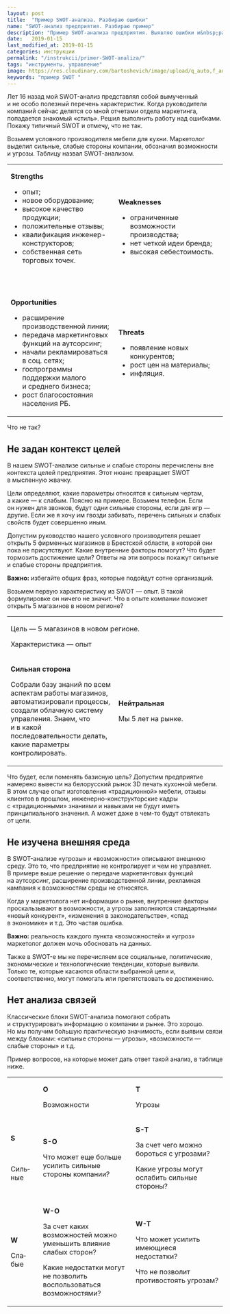 ```yaml
---
layout: post
title:  "Пример SWOT-анализа. Разбираю ошибки"
name: "SWOT-анализ предприятия. Разбираю пример"
description: "Пример SWOT-анализа предприятия. Выявляю ошибки и&nbsp;рассказываю, как делаю сам."
date:   2019-01-15
last_modified_at: 2019-01-15
categories: инструкции
permalink: "/instrukcii/primer-SWOT-analiza/"
tags: "инструменты, управление"
image: https://res.cloudinary.com/bartoshevich/image/upload/q_auto,f_auto/v1547574744/tizers/tizer-53.jpg
keywords: "пример SWOT "
---
```



<p>Лет 16&nbsp;назад мой SWOT-анализ представлял собой вымученный и&nbsp;не&nbsp;особо полезный перечень характеристик. Когда руководители компаний сейчас делятся со&nbsp;мной отчетами отдела маркетинга, попадается знакомый «стиль». Решил выполнить работу над ошибками. Покажу типичный SWOT и&nbsp;отмечу, что не&nbsp;так. </p>
<p>Возьмем условного производителя мебели для кухни. Маркетолог выделил сильные, слабые стороны компании, обозначил возможности и&nbsp;угрозы. Таблицу назвал SWOT-анализом. </p>
<table>
	<tbody class="topverticalalign">
		<tr>
			<td style="width: 50%">
				<p><strong>Strengths</strong></p>
				<ul>
					<li>опыт;</li>
					<li>новое оборудование;</li>
					<li>высокое качество продукции;</li>
					<li>положительные отзывы;</li>
					<li>квалификация инженер-конструкторов;</li>
					<li>собственная сеть торговых точек. </li>
 				</ul>
				<br/>
				<br/>
 			</td>
			<td style="width: 50%">
				<p><strong>Weaknesses</strong></p>
				<ul>
					<li>ограниченные возможности производства; </li>
					<li>нет четкой идеи бренда; </li>
					<li>высокая себестоимость. </li>
 				</ul>
 			</td>
 		</tr>
		<tr>
			<td>
				<p><strong>Opportunities</strong></p>
				<ul>
					<li>расширение производственной линии;</li>
					<li>передача маркетинговых функций на&nbsp;аутсорсинг;</li>
					<li>начали рекламироваться в&nbsp;соц. сетях; </li>
					<li>госпрограммы поддержки малого и&nbsp;среднего бизнеса; </li>
					<li>рост благосостояния населения РБ. </li>
 				</ul>
 			</td>
			<td>
				<p><strong>Threats</strong></p>
				<ul>
					<li>появление новых конкурентов; </li>
					<li>рост цен на&nbsp;материалы; </li>
					<li>инфляция.</li>
 				</ul>
 			</td>
 		</tr>
 	</tbody>
 </table>
<p>Что не&nbsp;так? </p>
<h2>Не&nbsp;задан контекст целей </h2>
<p>В&nbsp;нашем SWOT-анализе сильные и&nbsp;слабые стороны перечислены вне контекста целей предприятия. Этот нюанс превращает SWOT в&nbsp;мысленную жвачку. </p>
<p>Цели определяют, какие параметры относятся к&nbsp;сильным чертам, а&nbsp;какие&nbsp;— к&nbsp;слабым. Поясню на&nbsp;примере. Возьмем телефон. Если он&nbsp;нужен для звонков, будут одни сильные стороны, если для игр&nbsp;— другие. Если&nbsp;же я&nbsp;хочу им&nbsp;гвозди забивать, перечень сильных и&nbsp;слабых свойств будет совершенно иным. </p>
<p>Допустим руководство нашего условного производителя решает открыть 5&nbsp;фирменных магазинов в&nbsp;Брестской области, в&nbsp;которой они пока не&nbsp;присутствуют. Какие внутренние факторы помогут? Что будет тормозить достижение цели? Ответы на&nbsp;эти вопросы покажут сильные и&nbsp;слабые стороны предприятия. </p>
<p><strong>Важно:</strong> избегайте общих фраз, которые подойдут сотне организаций. </p>
<p>Возьмем первую характеристику из&nbsp;SWOT&nbsp;— опыт. В&nbsp;такой формулировке он&nbsp;ничего не&nbsp;значит. Что в&nbsp;опыте компании поможет открыть 5&nbsp;магазинов в&nbsp;новом регионе? </p>
<table>
	<tbody class="topverticalalign">
		<tr>
			<td colspan="2">
				<p>Цель&nbsp;— 5&nbsp;магазинов в&nbsp;новом регионе. </p>
				<p>Характеристика&nbsp;— опыт</p>
 			</td>
 		</tr>
		<tr>
			<td style="width: 50%">
				<p><strong>Сильная сторона </strong></p>
				<p>Cобрали базу знаний по&nbsp;всем аспектам работы магазинов, автоматизировали процессы, создали облачную систему управления. Знаем, что и&nbsp;в&nbsp;какой последовательности делать, какие параметры контролировать. </p>
 			</td>
			<td>
				<p><strong>Нейтральная</strong></p>
				<p>Мы&nbsp;5&nbsp;лет на&nbsp;рынке. </p>
 			</td>
 		</tr>
 	</tbody>
 </table>
<p>Что будет, если поменять базисную цель? Допустим предприятие намерено вывести на&nbsp;белорусский рынок 3D&nbsp;печать кухонной мебели. В&nbsp;этом случае опыт изготовления «традиционной» мебели, отзывы клиентов в&nbsp;прошлом, инженерно-конструкторские кадры с&nbsp;«традиционными» знаниями и&nbsp;навыками не&nbsp;будут иметь принципиального значения. А&nbsp;может даже в&nbsp;чем-то будут отвлекать от&nbsp;цели. </p>
<h2>Не&nbsp;изучена внешняя среда </h2>
<p>В&nbsp;SWOT-анализе «угрозы» и&nbsp;«возможности» описывают внешнюю среду. Это&nbsp;то, что предприятие не&nbsp;контролирует и&nbsp;чем не&nbsp;управляет. В&nbsp;примере выше решение о&nbsp;передаче маркетинговых функций на&nbsp;аутсорсинг, расширение производственной линии, рекламная кампания к&nbsp;возможностям среды не&nbsp;относятся. </p>
<p>Когда у&nbsp;маркетолога нет информации о&nbsp;рынке, внутренние факторы проскальзывают в&nbsp;возможности, а&nbsp;угрозы заполняются стандартными «новый конкурент», «изменения в&nbsp;законодательстве», «спад в&nbsp;экономике» и&nbsp;т.д. Это частая ошибка. </p>
<p><strong>Важно:</strong> реальность каждого пункта «возможностей» и&nbsp;«угроз» маркетолог должен мочь обосновать на&nbsp;данных. </p>
<p>Также в&nbsp;SWOT-е мы&nbsp;не&nbsp;перечисляем все социальные, политические, экономические и&nbsp;технологические тенденции, которые выявили. Только&nbsp;те, которые касаются области выбранной цели&nbsp;и, соответственно, могут помогать или препятствовать ее&nbsp;достижению. </p>
<h2>Нет анализа связей </h2>
<p>Классические блоки SWOT-анализа помогают собрать и&nbsp;структурировать информацию о&nbsp;компании и&nbsp;рынке. Это хорошо. Но&nbsp;мы&nbsp;получим бо&#x301;льшую практическую значимость, если выявим связи между блоками: «сильные стороны&nbsp;— угрозы», «возможности&nbsp;— слабые стороны» и&nbsp;т.д. </p>
<p>Пример вопросов, на&nbsp;которые может дать ответ такой анализ, в&nbsp;таблице ниже. </p>
<table>
	<tbody class="topverticalalign">
		<tr>
			<td style="width: 15%" > </td>
			<td style="width: 43%" class="Gainsboro">
				<p><strong>O</strong></p>
				<p>Возможности </p>
 			</td>
			<td class="Gainsboro">
				<p><strong>T</strong></p>
				<p>Угрозы </p>
 			</td>
 		</tr>
		<tr>
			<td class="Gainsboro">
				<p><strong>S</strong></p>
				<br/>
				<p>Силь&shy;ные </p>
 			</td>
			<td>
				<p><strong>S-O</strong></p>
				<p>Что может еще больше усилить сильные стороны компании?</p>
 			</td>
			<td>
				<p><strong>S-T</strong></p>
				<p>За&nbsp;счет чего можно бороться с&nbsp;угрозами? </p>
				<p>Какие угрозы могут ослабить сильные стороны? </p>
 			</td>
 		</tr>
		<tr>
			<td class="Gainsboro">
				<p><strong>W</strong></p>
				<p>Сла&shy;бые </p>
 			</td>
			<td>
				<p><strong>W-O</strong></p>
				<p>За&nbsp;счет каких возможностей можно уменьшить влияние слабых сторон? </p>
				<p>Какие недостатки могут не&nbsp;позволить воспользоваться возможностями? </p>
 			</td>
			<td>
				<p><strong>W-T</strong></p>
				<p>Что может усилить имеющиеся недостатки? </p>
				<p>Что не&nbsp;позволит противостоять угрозам? </p>
 			</td>
 		</tr>
 	</tbody>
 </table>

